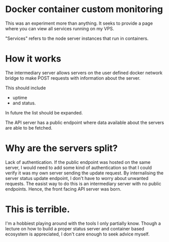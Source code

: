 # Docker container custom monitoring

This was an experiment more than anything. It seeks to provide a page where you can view all services running on my VPS.

"Services" refers to the node server instances that run in containers.

# How it works

The intermediary server allows servers on the user defined docker network bridge to make POST requests with information about the server.

This should include
- uptime
- and status.

In future the list should be expanded.

The API server has a public endpoint where data available about the servers are able to be fetched. 

# Why are the servers split?
Lack of authentication. If the public endpoint was hosted on the same server, I would need to add some kind of authentication so that I could verify it was my own server sending the update request.
By internalising the server status update endpoint, I don't have to worry about unwanted requests. The easist way to do this is an intermediary server with no public endpoints.
Hence, the front facing API server was born.

# This is terrible.
I'm a hobbiest playing around with the tools I only partially know. Though a lecture on how to build a proper status server and container based ecosystem is appreciated, I don't care enough to seek advice myself.
